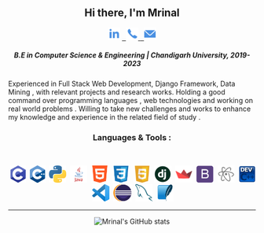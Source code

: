 
<div align="center">
 
<h2 >Hi there, I'm Mrinal</h2>
  
  <label><a href="https://www.linkedin.com/in/mrinal-mayank-bb3112200/"><img src="https://github.com/mrinalmayank7/mrinalmayank7/blob/main/IMAGES/linkedin.png" height=25px></img></a> </label>
<label><a href="https://api.whatsapp.com/send/?phone=+917858832086&text=Hello">&nbsp; <img src="https://github.com/mrinalmayank7/mrinalmayank7/blob/main/IMAGES/phone.png" height=25px></img> </a></label>
<label><a href="mailto:mrinalmayank7@gmail.com"> &nbsp; <img src="https://github.com/mrinalmayank7/mrinalmayank7/blob/main/IMAGES/mail.png" height=25px> </img></a></label>

</div>
  
 <h5 align="center">B.E in Computer Science & Engineering | Chandigarh University, 2019-2023 </h5>
</p>Experienced in  Full Stack Web Development, Django Framework, Data Mining , with relevant projects and research works. Holding a good command over programming languages , web technologies and working on real world problems . Willing to take new challenges and works to enhance my knowledge and experience in the related field of study .</p>

<div align="center">
 <h3>Languages & Tools : </h3>
 <br>
 
<label> &nbsp;<img src="https://github.com/mrinalmayank7/mrinalmayank7/blob/main/IMAGES/cl.png" height=35px> </img></label>
<label> &nbsp;<img src="https://github.com/mrinalmayank7/mrinalmayank7/blob/main/IMAGES/cplus.png" height=35px> </img></label>
<label> &nbsp;<img src="https://github.com/mrinalmayank7/mrinalmayank7/blob/main/IMAGES/python.png" height=35px> </img></label>
<label> &nbsp;<img src="https://github.com/mrinalmayank7/mrinalmayank7/blob/main/IMAGES/Java.png" height=35px> </img></label>
<label> &nbsp;<img src="https://github.com/mrinalmayank7/mrinalmayank7/blob/main/IMAGES/html.png" height=35px> </img></label>
<label> &nbsp;<img src="https://github.com/mrinalmayank7/mrinalmayank7/blob/main/IMAGES/css.png" height=35px> </img></label>
<label> &nbsp;<img src="https://github.com/mrinalmayank7/mrinalmayank7/blob/main/IMAGES/js.png" height=35px> </img></label>
<label> &nbsp;<img src="https://github.com/mrinalmayank7/mrinalmayank7/blob/main/IMAGES/django.jpg" height=35px> </img></label>
<label> &nbsp;<img src="https://github.com/mrinalmayank7/mrinalmayank7/blob/main/IMAGES/streamlit.png" height=35px> </img></label>
<label> &nbsp;<img src="https://github.com/mrinalmayank7/mrinalmayank7/blob/main/IMAGES/bootstrap.png" height=35px> </img></label>
<label> &nbsp;<img src="https://github.com/mrinalmayank7/mrinalmayank7/blob/main/IMAGES/atom.png" height=35px> </img></label>
<label> &nbsp;<img src="https://github.com/mrinalmayank7/mrinalmayank7/blob/main/IMAGES/devcplus.png" height=35px> </img></label>
<label> &nbsp;<img src="https://github.com/mrinalmayank7/mrinalmayank7/blob/main/IMAGES/vs code.png" height=35px> </img></label>
<label> &nbsp;<img src="https://github.com/mrinalmayank7/mrinalmayank7/blob/main/IMAGES/eclipse.png" height=35px> </img></label>
<label> &nbsp;<img src="https://github.com/mrinalmayank7/mrinalmayank7/blob/main/IMAGES/mysql.png" height=35px> </img></label>
<label> &nbsp;<img src="https://github.com/mrinalmayank7/mrinalmayank7/blob/main/IMAGES/sqlite.png" height=35px> </img></label>

 
<hr>
 
 ![Mrinal's GitHub stats](https://github-readme-stats.vercel.app/api?username=mrinalmayank7&show_icons=true)
 
</div>


